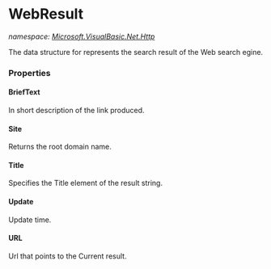 ﻿# WebResult
_namespace: <a href="#" onClick="load('/docs/Microsoft.VisualBasic.Net.Http/index.md')">Microsoft.VisualBasic.Net.Http</a>_

The data structure for represents the search result of the Web search egine.




### Properties

#### BriefText
In short description of the link produced.
#### Site
Returns the root domain name.
#### Title
Specifies the Title element of the result string.
#### Update
Update time.
#### URL
Url that points to the Current result.
